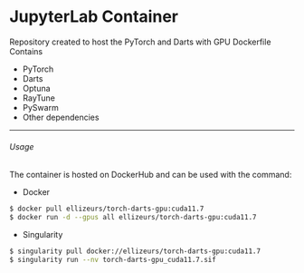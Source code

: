 # JupyterLab Container
Repository created to host the PyTorch and Darts with GPU Dockerfile
Contains
- PyTorch
- Darts
- Optuna
- RayTune
- PySwarm
- Other dependencies
---
###### Usage
The container is hosted on DockerHub and can be used with the command:
- Docker
``` bash
$ docker pull ellizeurs/torch-darts-gpu:cuda11.7
$ docker run -d --gpus all ellizeurs/torch-darts-gpu:cuda11.7
```
- Singularity
``` bash
$ singularity pull docker://ellizeurs/torch-darts-gpu:cuda11.7
$ singularity run --nv torch-darts-gpu_cuda11.7.sif
```
